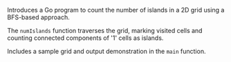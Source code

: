 Introduces a Go program to count the number of islands in a 2D grid using a BFS-based approach.

The `numIslands` function traverses the grid, marking visited cells and counting connected components of '1' cells as islands.

Includes a sample grid and output demonstration in the `main` function.
